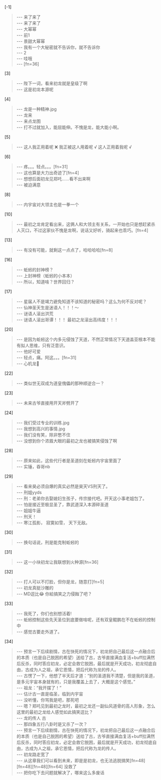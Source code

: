 
[-1] 
>--- 来了来了<br>
>--- 来了来了<br>
>--- 大幂幂<br>
>--- 前1<br>
>--- 景甜大幂幂<br>
>--- 我有一个大秘密就不告诉你，就不告诉你<br>
>--- 2<br>
>--- 哇哦<br>
>--- [fn=36]<br>

[3] 
>--- 陛下一词，看来初龙就是皇级了啊<br>
>--- 这是初龙本源呢<br>

[4] 
>--- 龙是一种精神.jpg<br>
>--- 龙来<br>
>--- 来点龙图<br>
>--- 打不过就加入，能屈能伸。不愧是龙，能大能小啊。<br>

[5] 
>--- 这人我正用着呢 ❌
我正被这人用着呢 √
这人正用着我呢 √<br>

[6] 
>--- 疼。。。轻点。。。[fn=31]<br>
>--- 这也算是大力出奇迹了[fn=4]<br>
>--- 想想后面初龙见郑吒……看不出来啊<br>
>--- 被迫满意<br>

[8] 
>--- 内宇宙对大领主也是一拳一个<br>

[10] 
>--- 最初之龙肯定看出来，这俩人和大领主有关系，一开始也只是想赶紧杀人灭口，不过这家伙不愧是龙啊，说话又好听，骑起来也乖巧。[fn=4]<br>

[13] 
>--- 有没有可能，就剩这一点点了，哈哈哈哈[fn=8]<br>

[16] 
>--- 蚯蚓的封神榜？<br>
>--- 上封神榜（蚯蚓的小本本）<br>
>--- 所以，知道啥？世界回归？<br>

[17] 
>--- 星届人不是竭力避免知道不该知道的秘密吗？这么为何不反对呢？<br>
>--- 仙神圣天生是迷语人！！！～<br>
>--- 谜语人滚出洪荒<br>
>--- 谜语人滚出哥谭！！！
最初之龙滚出高纬度！！！<br>

[20] 
>--- 是因为蚯蚓这个内多元侵蚀了天道，不然正常情况下天道盖亚根本不能有拟人思维，只有泛意识。<br>
>--- 他好可爱<br>
>--- 轻点，痛。阿这。。。[fn=31]<br>
>--- 心机龙🐲<br>

[22] 
>--- 类似世无双成为道皇傀儡的那种顺逆合一？<br>

[23] 
>--- 未来古爷直接用开天斧劈开了<br>

[24] 
>--- 我们受过专业的训练.jpg<br>
>--- 我想到高兴的事情.jpg<br>
>--- 我们没有笑，除非憋不住<br>
>--- 没想到你个浓眉大眼的最初之龙也被搞笑侵蚀了啊<br>

[28] 
>--- 原来如此，这些代行者是圣道刻在蚯蚓内宇宙里面了<br>
>--- 实锤，昋哥nb<br>

[29] 
>--- 看来昊必须自爆的真实必然是昊天VS刑天了。<br>
>--- 刑姐yyds<br>
>--- 刑：老弟你去娶媳妇生孩子，传宗接代吧。开天这小事老姐包了。<br>
>--- 怕是接近至极显圣了，靠武道深入本源碎圣道<br>
>--- 姐姐牛逼<br>
>--- 刑天！<br>
>--- 寒江孤影，
寂寞如雪，
天下无敌。<br>

[30] 
>--- 换句话说，刑是能克制蚯蚓的<br>

[31] 
>--- 这一小块初龙让我联想到火种源[fn=36]<br>

[32] 
>--- 打人可以不打脸，但你是龙，随意打[fn=5]<br>
>--- 初龙真挺沙雕的<br>
>--- MD逗比😂 你給搞笑之力侵蝕了吧？<br>

[33] 
>--- 我死了，你们也别想活着!<br>
>--- 蚯蚓控制这些先天圣位到底要做啥呢，还有双皇鲲鹏在不在蚯蚓的控制中<br>
>--- 感觉古要走外道了。<br>

[34] 
>--- 预言一下后续剧情，古在快死的情况下，初龙把自己最后这一点融合后的本质（也是自己脱困的希望）送给了古，古爷直接满血复活+buff拉满然后反杀，同时答应初龙，必定会救它脱困，最后就是开天成功，初龙彻底自由，古成为人之祖，承它恩情，把后代称为龙的传人。<br>
>--- 古愣了一下，他想了半天后才道：“别的圣道我不清楚，但是我的圣道，是多元宇宙本身就有的，只是我覆盖上去了，大概是这个感觉。”<br>
>--- 祖龙：“我开摆了！”<br>
>--- 估计古一直是临圣，临到内宇宙<br>
>--- 没听懂，你骂我是吧，那死吧<br>
>--- 嗯？郑吒见到最初之龙时，最初之龙还一副仙风道骨的高人形象，怎么这里的最初之龙给人感觉如此搞笑逗比？<br>
>--- 龙的传人 古<br>
>--- 那四象五行八卦时是又杀了一次？<br>
>--- 预言一下后续剧情，古在快死的情况下，初龙把自己最后这一点融合后的本质（也是自己脱困的希望）送给了古，古爷直接满血复活+buff拉满然后反杀，同时答应初龙，必定会救它脱困，最后就是开天成功，初龙彻底自由，古成为人之祖，承它恩情，把后代称为龙的传人。<br>
>--- 初龙路走宽了<br>
>--- 从这章我们可以看到未来，即是是初龙，也无法逃脱搞笑[fn=48][fn=48][fn=48][fn=64] 没救了<br>
>--- 把你吃下去问题就解决了，哪来这么多废话<br>
